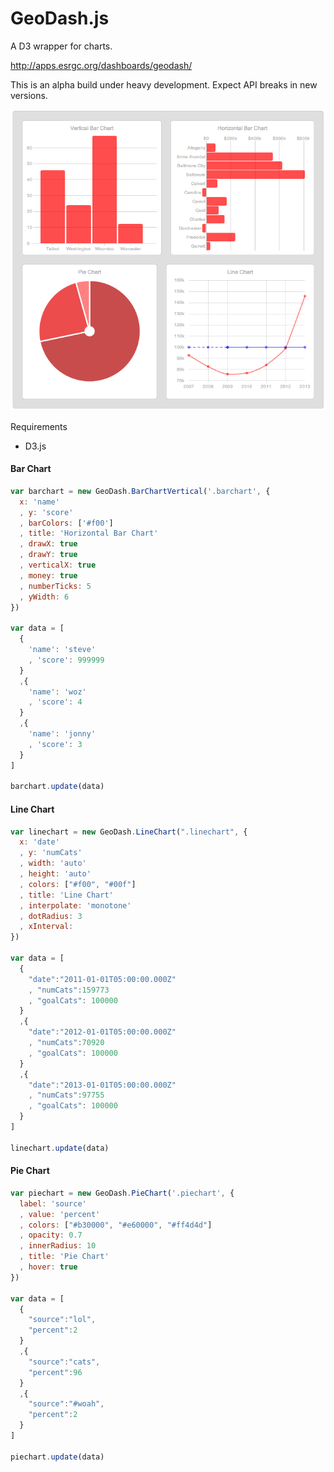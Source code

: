 GeoDash.js
=======

A D3 wrapper for charts.

http://apps.esrgc.org/dashboards/geodash/

This is an alpha build under heavy development. Expect API breaks in new versions.

![Image](test/geodashcharts2.png?raw=true)


Requirements
 - D3.js

#### Bar Chart
```javascript
var barchart = new GeoDash.BarChartVertical('.barchart', {
  x: 'name'
  , y: 'score'
  , barColors: ['#f00']
  , title: 'Horizontal Bar Chart'
  , drawX: true
  , drawY: true
  , verticalX: true
  , money: true
  , numberTicks: 5
  , yWidth: 6
})

var data = [
  {
    'name': 'steve'
    , 'score': 999999
  }
  ,{
    'name': 'woz'
    , 'score': 4
  }
  ,{
    'name': 'jonny'
    , 'score': 3
  }
]

barchart.update(data)
```

#### Line Chart
```javascript
var linechart = new GeoDash.LineChart(".linechart", {
  x: 'date'
  , y: 'numCats'
  , width: 'auto'
  , height: 'auto'
  , colors: ["#f00", "#00f"]
  , title: 'Line Chart'
  , interpolate: 'monotone'
  , dotRadius: 3
  , xInterval: 
})

var data = [
  {
    "date":"2011-01-01T05:00:00.000Z"
    , "numCats":159773
    , "goalCats": 100000
  }
  ,{
    "date":"2012-01-01T05:00:00.000Z"
    , "numCats":70920
    , "goalCats": 100000
  }
  ,{
    "date":"2013-01-01T05:00:00.000Z"
    , "numCats":97755
    , "goalCats": 100000
  }
]

linechart.update(data)
```

#### Pie Chart
```javascript
var piechart = new GeoDash.PieChart('.piechart', {
  label: 'source'
  , value: 'percent'
  , colors: ["#b30000", "#e60000", "#ff4d4d"]
  , opacity: 0.7
  , innerRadius: 10
  , title: 'Pie Chart'
  , hover: true
})

var data = [
  {
    "source":"lol",
    "percent":2
  }
  ,{
    "source":"cats",
    "percent":96
  }
  ,{
    "source":"#woah",
    "percent":2
  }
]

piechart.update(data)
```
